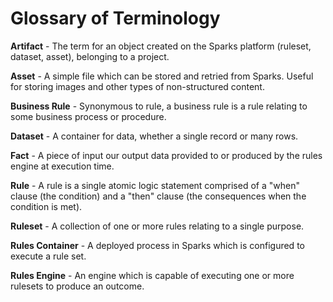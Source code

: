 # Glossary of Terminology

**Artifact** - The term for an object created on the Sparks platform \(ruleset, dataset, asset\), belonging to a project.

**Asset** - A simple file which can be stored and retried from Sparks. Useful for storing images and other types of non-structured content.

**Business Rule** - Synonymous to rule, a business rule is a rule relating to some business process or procedure.

**Dataset** - A container for data, whether a single record or many rows.

**Fact** - A piece of input our output data provided to or produced by the rules engine at execution time.

**Rule** - A rule is a single atomic logic statement comprised of a "when" clause \(the condition\) and a "then" clause \(the consequences when the condition is met\).

**Ruleset** - A collection of one or more rules relating to a single purpose.

**Rules Container** - A deployed process in Sparks which is configured to execute a rule set.

**Rules Engine** - An engine which is capable of executing one or more rulesets to produce an outcome.

